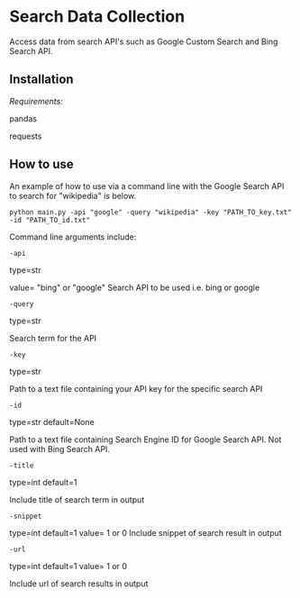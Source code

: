 # Search Data Collection

Access data from search API's such as Google Custom Search and Bing
Search API.

## Installation

*Requirements:*

pandas

requests

## How to use

An example of how to use via a command line with the Google Search API to search for "wikipedia" is below.


```
python main.py -api "google" -query "wikipedia" -key "PATH_TO_key.txt" -id "PATH_TO_id.txt"
```

Command line arguments include:

```
-api
```
type=str 

value= "bing" or "google"
Search API to be used i.e. bing or google

```
-query 
```
type=str 

Search term for the API

```
-key
``` 
type=str

Path to a text file containing your API key for the specific search API

``` 
-id 
``` 
type=str default=None 

Path to a text file containing Search Engine ID for Google Search API. Not used with Bing Search API.

``` 
-title 
``` 
type=int default=1 

Include title of search term in output

``` 
-snippet 
``` 

type=int default=1 value= 1 or 0
Include snippet of search result in output

``` 
-url 
``` 
type=int default=1 value= 1 or 0

Include url of search results in output